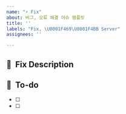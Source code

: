 ```yaml
---
name: "⚡ Fix"
about: 버그, 오류 해결 이슈 템플릿
title: ''
labels: "Fix, \U0001F469‍\U0001F4BB Server"
assignees: ''

---
```


## 🦾  Fix Description

## 📝  To-do
- [ ]
- [ ]
